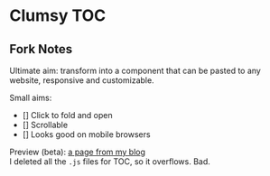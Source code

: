 # Clumsy TOC

## Fork Notes

Ultimate aim: transform into a component that can be pasted to any website, responsive and customizable. 

Small aims:

- [] Click to fold and open 
- [] Scrollable 
- [] Looks good on mobile browsers 

Preview (beta): [a page from my blog](https://loikein.github.io/2018/05/24/notes-intro-c-rmd/)  
I deleted all the `.js` files for TOC, so it overflows. Bad.
